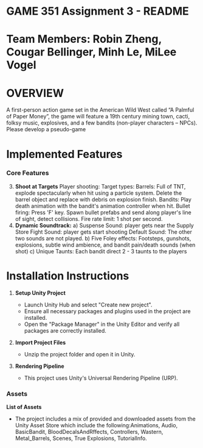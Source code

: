 # GAME 351 Assignment 3 - README
# Team Members: Robin Zheng, Cougar Bellinger, Minh Le, MiLee Vogel
# OVERVIEW
A first-person action game set in the American Wild West called “A Palmful of Paper Money”, the game will feature a 19th century mining town, cacti, folksy music, explosives, 
and a few bandits (non-player characters – NPCs). Please develop a pseudo-game 
# Implemented Features
### Core Features
3. **Shoot at Targets**
   Player shooting:
   Target types:
   Barrels: Full of TNT, explode spectacularly when hit using a particle system. Delete the barrel object and replace with debris on explosion finish.
   Bandits: Play death animation with the bandit's animation controller when hit.
   Bullet firing: Press 'F' key. Spawn bullet prefabs and send along player's line of sight, detect collisions.
   Fire rate limit: 1 shot per second.
4. **Dynamic Soundtrack:**
   a) Suspense Sound: player gets near the Supply Store
      Fight Sound: player gets start shooting
      Default Sound: The other two sounds are not played.
   b) Five Foley effects: Footsteps, gunshots, explosions, subtle wind ambience, and bandit pain/death sounds (when shot)
   c) Unique Taunts: Each bandit direct 2 - 3 taunts to the players

# Installation Instructions

1. **Setup Unity Project**
   - Launch Unity Hub and select "Create new project".
   - Ensure all necessary packages and plugins used in the project are installed.
   - Open the "Package Manager" in the Unity Editor and verify all packages are correctly installed.

2. **Import Project Files**
   - Unzip the project folder and open it in Unity.

3. **Rendering Pipeline**
   - This project uses Unity's Universal Rendering Pipeline (URP).
### Assets

   **List of Assets**
   -  The project includes a mix of provided and downloaded assets from the Unity Asset Store which include the following:Animations, Audio, BasicBandit, BloodDecalsAndRffects, Controllers, Wastern, Metal_Barrels, Scenes, True Explosions, Tutoriallnfo.
